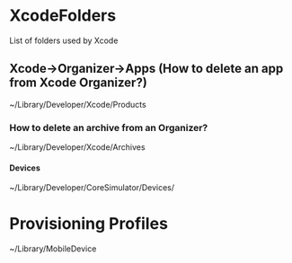 # XcodeFolders
List of folders used by Xcode

## Xcode->Organizer->Apps (How to delete an app from Xcode Organizer?)
~/Library/Developer/Xcode/Products

### How to delete an archive from an Organizer?
~/Library/Developer/Xcode/Archives

#### Devices
~/Library/Developer/CoreSimulator/Devices/

# Provisioning Profiles
~/Library/MobileDevice
